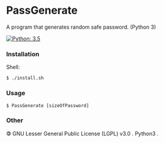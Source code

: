 # PassGenerate
A program that generates random safe password. (Python 3)

[![Python: 3.5](https://img.shields.io/badge/python-3.5-blue)](https://www.python.org/downloads/release/python-350/)

### Installation

Shell:

```shell
$ ./install.sh
```
### Usage

```shell
$ PassGenerate [sizeOfPassword]
```
### Other

&#127279; GNU Lesser General Public License (LGPL) v3.0 . Python3 .

